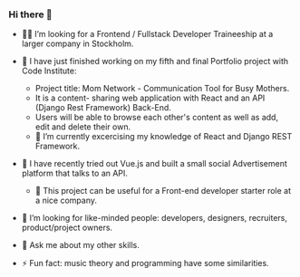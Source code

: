 ### Hi there 👋


- 🕵️‍♀️ I’m looking for a Frontend / Fullstack Developer Traineeship at a larger company in Stockholm.


- 🔭 I have just finished working on my fifth and final Portfolio project with Code Institute: 
    -  Project title: Mom Network - Communication Tool for Busy Mothers.
    -  It is a content- sharing web application with React and an API (Django Rest Framework) Back-End.
    -  Users will be able to browse each other's content as well as add, edit and delete their own.
    -  🌱 I’m currently excercising my knowledge of React and Django REST Framework.
- 🔭  I have recently tried out Vue.js and built a small social Advertisement platform that talks to an API.
    - 🌱 This project can be useful for a Front-end developer starter role at a nice company.
- 👯 I’m looking for like-minded people: developers, designers, recruiters, product/project owners.
- 💬 Ask me about my other skills.
- ⚡ Fun fact: music theory and programming have some similarities.
